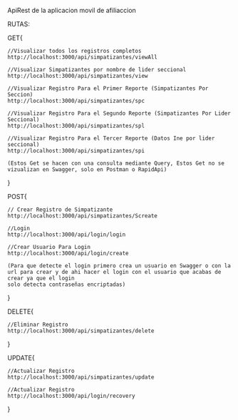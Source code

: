 ApiRest de la aplicacion movil de afiliaccion

RUTAS:

GET{

    //Visualizar todos los registros completos
    http://localhost:3000/api/simpatizantes/viewAll
   
    //Visualizar Simpatizantes por nombre de lider seccional
    http://localhost:3000/api/simpatizantes/view

    //Visualizar Registro Para el Primer Reporte (Simpatizantes Por Seccion)
    http://localhost:3000/api/simpatizantes/spc

    //Visualizar Registro Para el Segundo Reporte (Simpatizantes Por Lider Seccional)
    http://localhost:3000/api/simpatizantes/spl

    //Visualizar Registro Para el Tercer Reporte (Datos Ine por lider seccional)
    http://localhost:3000/api/simpatizantes/spi

    (Estos Get se hacen con una consulta mediante Query, Estos Get no se vizualizan en Swagger, solo en Postman o RapidApi)

}

POST{

    // Crear Registro de Simpatizante
    http://localhost:3000/api/simpatizantes/Screate

    //Login
    http://localhost:3000/api/login/login

    //Crear Usuario Para Login
    http://localhost:3000/api/login/create

    (Para que detecte el login primero crea un usuario en Swagger o con la url para crear y de ahi hacer el login con el usuario que acabas de crear ya que el login
    solo detecta contraseñas encriptadas)
}

DELETE{

    //Eliminar Registro
    http://localhost:3000/api/simpatizantes/delete

}

UPDATE{

    //Actualizar Registro
    http://localhost:3000/api/simpatizantes/update

    //Actualizar Registro
    http://localhost:3000/api/login/recovery
    
    
}